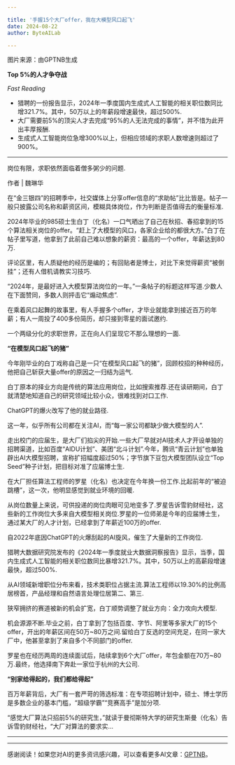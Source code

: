 ```yaml
---

title: '手握15个大厂offer，我在大模型风口起飞'
date: 2024-08-22
author: ByteAILab

---
```


图片来源：由GPTNB生成

**Top 5%的人才争夺战**

*Fast Reading*

- 猎聘的一份报告显示，2024年一季度国内生成式人工智能的相关职位数同比增321.7%。其中，50万以上的年薪段增速最快，超过500%.
- 大厂需要前5%的顶尖人才去完成“95%的人无法完成的事情”，并不惜为此开出丰厚报酬.
- 生成式人工智能岗位急增300%以上，但相应领域的求职人数增速则超过了900%。

---
岗位有限，求职依然面临着僧多粥少的问题.

作者 | 魏琳华

在“金三银四”的招聘季中，社交媒体上分享offer信息的“求助帖”比比皆是。帖子一般只披露公司名称和薪资区间，模糊具体岗位，作为判断是否值得去的衡量标准.

2024年毕业的985硕士生白丁（化名）一口气晒出了自己在秋招、春招拿到的15个算法相关岗位的offer。“赶上了大模型的风口，各家企业给的都很大方。”白丁在帖子里写道，他拿到了此前自己难以想象的薪资：最高的一个offer，年薪达到80万.

评论区里，有人质疑他的经历是编的；有回贴者是博士，对比下来觉得薪资“被倒挂”；还有人借机请教实习技巧.

“2024年，是最好进入大模型算法岗位的一年。”一条帖子的标题这样写道.少数人在下面赞同，多数人则抨击它“煽动焦虑”.

在乘着风口起舞的故事里，有人手握多个offer，才毕业就能拿到接近百万的年薪；有人一周投了400多份简历，却只接到零星的面试邀约.

一个两级分化的求职世界，正在向人们呈现它不那么理想的一面.

**“在模型风口起飞的猪”**

今年刚毕业的白丁戏称自己是一只“在模型风口起飞的猪”，回顾校招的种种经历，他把自己斩获大量offer的原因之一归结为运气.

白丁原本的择业方向是传统的算法应用岗位，比如搜索推荐.还在读研期间，白丁就清楚地知道自己的研究领域比较小众，很难找到对口工作.

ChatGPT的爆火改写了他的就业路径.

这一年，似乎所有公司都在关注AI，而“每一家公司都缺少做大模型的人”.

走出校门的应届生，是大厂们掐尖的开始.一些大厂早就对AI技术人才开设单独的招聘渠道，比如百度“AIDU计划”、美团“北斗计划”.今年，腾讯“青云计划”也单独辟出AI大模型招聘，宣称扩招幅度超过50%；字节旗下豆包大模型团队设立“Top Seed”种子计划，把目标对准了应届博士生.

在大厂担任算法工程师的罗星（化名）也决定在今年换一份工作.比起前年的“被迫跳槽”，这一次，他明显感觉到就业环境的回暖.

从岗位数量上来说，可供投递的岗位肉眼可见地变多了.罗星告诉雪豹财经社，这些新的工作岗位大多来自大模型相关岗位.罗星的一位师弟是今年的应届博士生，通过某大厂的人才计划，已经拿到了年薪近100万的offer.

自2022年底因ChatGPT的火爆刮起的AI旋风，催生了大量新的工作岗位.

猎聘大数据研究院发布的《2024年一季度就业大数据洞察报告》显示，当季，国内生成式人工智能的相关职位数同比暴增321.7%。其中，50万以上的高薪段增速最快，超过500%.

从AI领域新增职位分布来看，技术类职位占据主流.算法工程师以19.30%的比例高居榜首，产品经理和自然语言处理位居第二、第三.

狭窄拥挤的赛道被新的机会扩宽，白丁顺势调整了就业方向：全力攻向大模型.

机会源源不断.毕业之前，白丁拿到了包括百度、字节、阿里等多家大厂的15个offer，开出的年薪区间在50万~80万之间.留给白丁反选的空间充足，在同一家大厂中，他甚至拿到了来自多个不同部门的offer.

罗星也在经历两周的连续面试后，陆续拿到6个大厂offer，年包金额在70万~80万.最终，他选择南下奔赴一家位于杭州的大公司.

**“别家给得起的，我们都给得起”**

百万年薪背后，大厂有一套严苛的筛选标准：在专项招聘计划中，硕士、博士学历是多数企业的基本门槛，“超级学霸”“竞赛高手”是加分项.

“感觉大厂算法只招前5%的研究生，”就读于曼彻斯特大学的研究生斯曼（化名）告诉雪豹财经社，“大厂对算法的要求实...

---
---
感谢阅读！如果您对AI的更多资讯感兴趣，可以查看更多AI文章：[GPTNB](https://gptnb.com)。